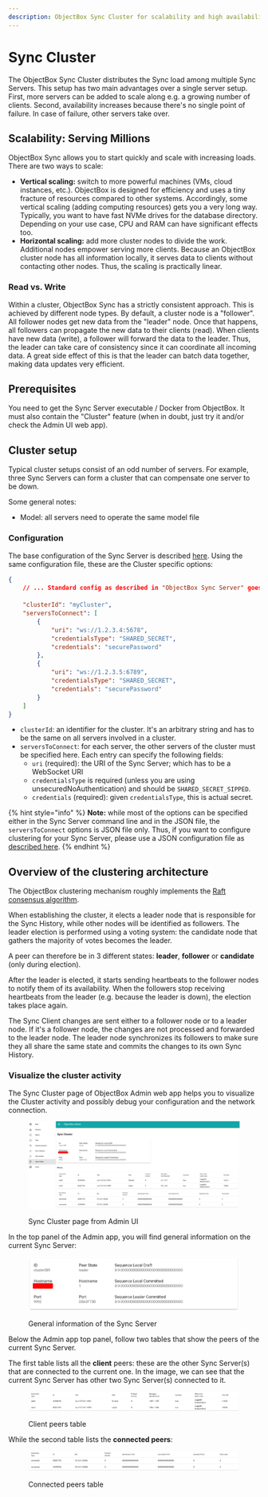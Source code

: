 ```yaml
---
description: ObjectBox Sync Cluster for scalability and high availability.
---
```


# Sync Cluster

The ObjectBox Sync Cluster distributes the Sync load among multiple Sync Servers. This setup has two main advantages over a single server setup. First, more servers can be added to scale along e.g. a growing number of clients. Second, availability increases because there's no single point of failure. In case of failure, other servers take over.

## Scalability: Serving Millions

ObjectBox Sync allows you to start quickly and scale with increasing loads. There are two ways to scale:

* **Vertical scaling:** switch to more powerful machines (VMs, cloud instances, etc.). ObjectBox is designed for efficiency and uses a tiny fracture of resources compared to other systems. Accordingly, some vertical scaling (adding computing resources) gets you a very long way. Typically, you want to have fast NVMe drives for the database directory. Depending on your use case, CPU and RAM can have significant effects too.
* **Horizontal scaling:** add more cluster nodes to divide the work. Additional nodes empower serving more clients. Because an ObjectBox cluster node has all information locally, it serves data to clients without contacting other nodes. Thus, the scaling is practically linear.

### Read vs. Write

Within a cluster, ObjectBox Sync has a strictly consistent approach. This is achieved by different node types. By default, a cluster node is a "follower". All follower nodes get new data from the "leader" node. Once that happens, all followers can propagate the new data to their clients (read). When clients have new data (write), a follower will forward the data to the leader. Thus, the leader can take care of consistency since it can coordinate all incoming data. A great side effect of this is that the leader can batch data together, making data updates very efficient.

## Prerequisites

You need to get the Sync Server executable / Docker from ObjectBox. It must also contain the "Cluster" feature (when in doubt, just try it and/or check the Admin UI web app).

## Cluster setup

Typical cluster setups consist of an odd number of servers. For example, three Sync Servers can form a cluster that can compensate one server to be down.

Some general notes:

* Model: all servers need to operate the same model file

### Configuration

The base configuration of the Sync Server is described [here](sync-server-configuration.md#configuration-file). Using the same configuration file, these are the Cluster specific options:

```json
{
    // ... Standard config as described in "ObjectBox Sync Server" goes here
    
    "clusterId": "myCluster",
    "serversToConnect": [
        {
            "uri": "ws://1.2.3.4:5678",
            "credentialsType": "SHARED_SECRET",
            "credentials": "securePassword"
        },
        {
            "uri": "ws://1.2.3.5:6789",
            "credentialsType": "SHARED_SECRET",
            "credentials": "securePassword"
        }
    ]
}
```

* `clusterId`: an identifier for the cluster. It's an arbitrary string and has to be the same on all servers involved in a cluster.
* `serversToConnect`: for each server, the other servers of the cluster must be specified here. Each entry can specify the following fields:
  * `uri` (required): the URI of the Sync Server; which has to be a WebSocket URI
  * `credentialsType` is required (unless you are using unsecuredNoAuthentication) and should be `SHARED_SECRET_SIPPED`.
  * `credentials` (required): given `credentialsType`, this is actual secret.

{% hint style="info" %}
**Note:**  while most of the options can be specified either in the Sync Server command line and in the JSON file, the `serversToConnect` options is JSON file only. Thus, if you want to configure clustering for your Sync Server, please use a JSON configuration file as [described here](objectbox-sync-server.md#configuration-file).
{% endhint %}

## Overview of the clustering architecture

The ObjectBox clustering mechanism roughly implements the [Raft consensus algorithm](https://en.wikipedia.org/wiki/Raft\_\(algorithm\)).

When establishing the cluster, it elects a leader node that is responsible for the Sync History, while other nodes will be identified as followers. The leader election is performed using a voting system: the candidate node that gathers the majority of votes becomes the leader.

A peer can therefore be in 3 different states: **leader**, **follower** or **candidate** (only during election).

After the leader is elected, it starts sending heartbeats to the follower nodes to notify them of its availability. When the followers stop receiving heartbeats from the leader (e.g. because the leader is down), the election takes place again.

The Sync Client changes are sent either to a follower node or to a leader node. If it's a follower node, the changes are not processed and forwarded to the leader node. The leader node synchronizes its followers to make sure they all share the same state and commits the changes to its own Sync History.

### Visualize the cluster activity

The Sync Cluster page of ObjectBox Admin web app helps you to visualize the Cluster activity and possibly debug your configuration and the network connection.

<figure><img src=".gitbook/assets/image.png" alt=""><figcaption><p>Sync Cluster page from Admin UI</p></figcaption></figure>

In the top panel of the Admin app, you will find general information on the current Sync Server:

<figure><img src=".gitbook/assets/image (1).png" alt=""><figcaption><p>General information of the Sync Server</p></figcaption></figure>

Below the Admin app top panel, follow two tables that show the peers of the current Sync Server.

The first table lists all the **client** peers: these are the other Sync Server(s) that are connected to the current one. In the image, we can see that the current Sync Server has other two Sync Server(s) connected to it.

<figure><img src=".gitbook/assets/image (2).png" alt=""><figcaption><p>Client peers table</p></figcaption></figure>

While the second table lists the **connected peers**:

<figure><img src=".gitbook/assets/image (3).png" alt=""><figcaption><p>Connected peers table</p></figcaption></figure>
